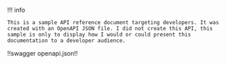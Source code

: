 !!! info
    
    This is a sample API reference document targeting developers. It was created with an OpenAPI JSON file. I did not create this API, this sample is only to display how I would or could present this documentation to a developer audience.

!!swagger openapi.json!!
